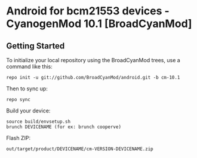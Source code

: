 Android for bcm21553 devices - CyanogenMod 10.1 [BroadCyanMod]
===========

Getting Started
---------------

To initialize your local repository using the BroadCyanMod trees, use a command like this:

    repo init -u git://github.com/BroadCyanMod/android.git -b cm-10.1

Then to sync up:

    repo sync

Build your device:

    source build/envsetup.sh
    brunch DEVICENAME (for ex: brunch cooperve)

Flash ZIP:

    out/target/product/DEVICENAME/cm-VERSION-DEVICENAME.zip

